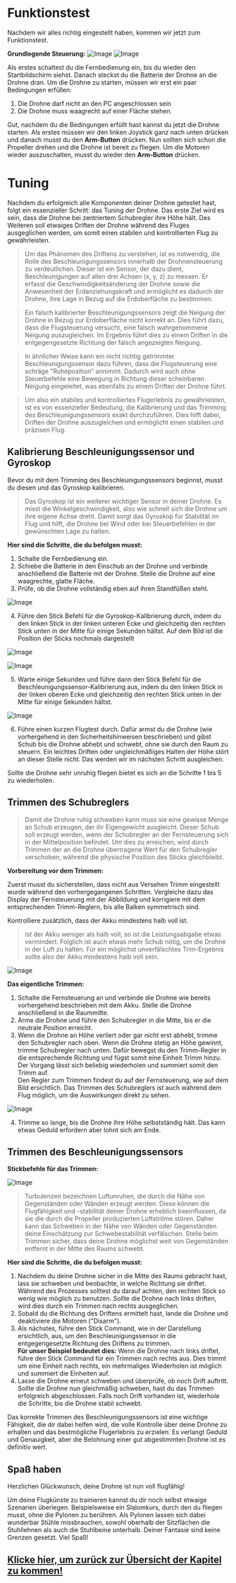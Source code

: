 # Funktionstest
Nachdem wir alles richtig eingestellt haben, kommen wir jetzt zum Funktionstest.

**Grundlegende Steuerung:**
![Image](/rsc/01_img/06_TestingAndTuning/BasicControl_OnlyRemote.png)
![Image](/rsc/01_img/06_TestingAndTuning/DroneDirections.png)

Als erstes schaltest du die Fernbedienung ein, bis du wieder den Startbildschirm siehst. Danach steckst du die Batterie der Drohne an die Drohne dran. 
Um die Drohne zu starten, müssen wir erst ein paar Bedingungen erfüllen:
1.	Die Drohne darf nicht an den PC angeschlossen sein 
2.	Die Drohne muss waagrecht auf einer Fläche stehen.  

Gut, nachdem du die Bedingungen erfüllt hast kannst du jetzt die Drohne starten. Als erstes müssen wir den linken Joystick ganz nach unten drücken und danach musst du den **Arm-Button** drücken. Nun sollten sich schon die Propeller drehen und die Drohne ist bereit zu fliegen. 
Um die Motoren wieder auszuschalten, musst du wieder den **Arm-Button** drücken.

# Tuning
Nachdem du erfolgreich alle Komponenten deiner Drohne getestet hast, folgt ein essenzieller Schritt: das Tuning der Drohne. Das erste Ziel wird es sein, dass die Drohne bei zentriertem Schubregler ihre Höhe hält. Des Weiteren soll etwaiges Driften der Drohne während des Fluges ausgeglichen werden, um somit einen stabilen und kontrollierten Flug zu gewährleisten.

>Um das Phänomen des Driftens zu verstehen, ist es notwendig, die Rolle des Beschleunigungssensors innerhalb der Drohnensteuerung zu verdeutlichen. Dieser ist ein Sensor, der dazu dient, Beschleunigungen auf allen drei Achsen (x, y, z) zu messen. Er erfasst die Geschwindigkeitsänderung der Drohne sowie die Anwesenheit der Erdanziehungskraft und ermöglicht es dadurch der Drohne, ihre Lage in Bezug auf die Erdoberfläche zu bestimmen.

>Ein falsch kalibrierter Beschleunigungssensors zeigt die Neigung der Drohne in Bezug zur Erdoberfläche nicht korrekt an. Dies führt dazu, dass die Flugsteuerung versucht, eine falsch wahrgenommene Neigung auszugleichen. Im Ergebnis führt dies zu einem Driften in die entgegengesetzte Richtung der falsch angezeigten Neigung.

>In ähnlicher Weise kann ein nicht richtig getrimmter Beschleunigungssensor dazu führen, dass die Flugsteuerung eine schräge "Ruheposition" annimmt. Dadurch wird auch ohne Steuerbefehle eine Bewegung in Richtung dieser scheinbaren Neigung eingeleitet, was ebenfalls zu einem Driften der Drohne führt.

>Um also ein stabiles und kontrolliertes Flugerlebnis zu gewährleisten, ist es von essenzieller Bedeutung, die Kalibrierung und das Trimming des Beschleunigungssensors exakt durchzuführen. Dies hilft dabei, Driften der Drohne auszugleichen und ermöglicht einen stabilen und präzisen Flug.

## Kalibrierung Beschleunigungssensor und Gyroskop
Bevor du mit dem Trimming des Beschleunigungssensors beginnst, musst du diesen und das Gyroskop kalibrieren. 

>Das Gyroskop ist ein weiterer wichtiger Sensor in deiner Drohne. Es misst die Winkelgeschwindigkeit, also wie schnell sich die Drohne um ihre eigene Achse dreht. Damit sorgt das Gyroskop für Stabilität im Flug und hilft, die Drohne bei Wind oder bei Steuerbefehlen in der gewünschten Lage zu halten. 

**Hier sind die Schritte, die du befolgen musst:**
1.	Schalte die Fernbedienung ein.
2.	Schiebe die Batterie in den Einschub an der Drohne und verbinde anschließend die Batterie mit der Drohne. Stelle die Drohne auf eine waagrechte, glatte Fläche.
3.	Prüfe, ob die Drohne vollständig eben auf ihren Standfüßen steht.

![Image](/rsc/01_img/06_TestingAndTuning/DroneOnPlane.png)

4.  Führe den Stick Befehl für die Gyroskop-Kalibrierung durch, indem du den linken Stick in der linken unteren Ecke und gleichzeitig den rechten Stick unten in der Mitte für einige Sekunden hältst. Auf dem Bild ist die Position der Sticks nochmals dargestellt

![Image](/rsc/01_img/06_TestingAndTuning/StickGyroCalibration.png)

![Image](/rsc/01_img/06_TestingAndTuning/RemoteGyroCalibration.png)

5. Warte einige Sekunden und führe dann den Stick Befehl für die Beschleunigungssensor-Kalibrierung aus, indem du den linken Stick in der linken oberen Ecke und gleichzeitig den rechten Stick unten in der Mitte für einige Sekunden hältst.

![Image](/rsc/01_img/06_TestingAndTuning/StickAccellCalibration.png)

6.  Führe einen kurzen Flugtest durch. Dafür armst du die Drohne (wie vorhergehend in den Sicherheitshinweisen beschrieben) und gibst Schub bis die Drohne abhebt und schwebt, ohne sie durch den Raum zu steuern. Ein leichtes Driften oder ungleichmäßiges Halten der Höhe stört an dieser Stelle nicht. Das werden wir im nächsten Schritt ausgleichen.

Sollte die Drohne sehr unruhig fliegen bietet es sich an die Schritte 1 bis 5 zu wiederholen.

## Trimmen des Schubreglers
>Damit die Drohne ruhig schweben kann muss sie eine gewisse Menge an Schub erzeugen, der ihr Eigengewicht ausgleicht. Dieser Schub soll erzeugt werden, wenn der Schubregler an der Fernsteuerung sich in der Mittelposition befindet. Um dies zu erreichen, wird durch Trimmen der an die Drohne übertragene Wert für den Schubregler verschoben, während die physische Position des Sticks gleichbleibt.

**Vorbereitung vor dem Trimmen:**

Zuerst musst du sicherstellen, dass nicht aus Versehen Trimm eingestellt wurde während den vorhergegangenen Schritten. Vergleiche dazu das Display der Fernsteuerung mit der Abbildung und korrigiere mit dem entsprechenden Trimm-Reglern, bis alle Balken symmetrisch sind.

Kontrolliere zusätzlich, dass der Akku mindestens halb voll ist.
>Ist der Akku weniger als halb voll, so ist die Leistungsabgabe etwas vermindert. Folglich ist auch etwas mehr Schub nötig, um die Drohne in der Luft zu halten. Für ein möglichst unverfälschtes Trim-Ergebnis sollte also der Akku mindestens halb voll sein.

![Image](/rsc/01_img/06_TestingAndTuning/RemoteStartTrim.png)

**Das eigentliche Trimmen:**
1.	Schalte die Fernsteuerung an und verbinde die Drohne wie bereits vorhergehend beschrieben mit dem Akku. Stelle die Drohne anschließend in die Raummitte.
2.	Arme die Drohne und führe den Schubregler in die Mitte, bis er die neutrale Position erreicht.
3.	Wenn die Drohne an Höhe verliert oder gar nicht erst abhebt, trimme den Schubregler nach oben. Wenn die Drohne stetig an Höhe gewinnt, trimme Schubregler nach unten. Dafür bewegst du den Trimm-Regler in die entsprechende Richtung und fügst somit eine Einheit Trimm hinzu. Der Vorgang lässt sich beliebig wiederholen und summiert somit den Trimm auf.  
Den Regler zum Trimmen findest du auf der Fernsteuerung, wie auf dem Bild ersichtlich. Das Trimmen des Schubreglers ist auch während dem Flug möglich, um die Auswirkungen direkt zu sehen.

![Image](/rsc/01_img/06_TestingAndTuning/RemoteThrottleTrim.png)

4.	Trimme so lange, bis die Drohne ihre Höhe selbstständig hält. Das kann etwas Geduld erfordern aber lohnt sich am Ende.

## Trimmen des Beschleunigungssensors
**Stickbefehle für das Trimmen:**

![Image](/rsc/01_img/06_TestingAndTuning/StickAccellTrim.png)

>Turbulenzen bezeichnen Luftunruhen, die durch die Nähe von Gegenständen oder Wänden erzeugt werden. Diese können die Flugfähigkeit und -stabilität deiner Drohne erheblich beeinflussen, da sie die durch die Propeller produzierten Luftströme stören. Daher kann das Schweben in der Nähe von Wänden oder Gegenständen deine Einschätzung zur Schwebestabilität verfälschen. Stelle beim Trimmen sicher, dass deine Drohne möglichst weit von Gegenständen entfernt in der Mitte des Raums schwebt.

**Hier sind die Schritte, die du befolgen musst:**
1.	Nachdem du deine Drohne sicher in die Mitte des Raums gebracht hast, lass sie schweben und beobachte, in welche Richtung sie driftet. Während des Prozesses solltest du darauf achten, den rechten Stick so wenig wie möglich zu benutzen. Sollte die Drohne nach links driften, wird dies durch ein Trimmen nach rechts ausgeglichen.
2.	Sobald du die Richtung des Driftens ermittelt hast, lande die Drohne und deaktiviere die Motoren ("Disarm").
3.	Als nächstes, führe den Stick Command, wie in der Darstellung ersichtlich, aus, um den Beschleunigungssensor in die entgegengesetzte Richtung des Driftens zu trimmen.  
**Für unser Beispiel bedeutet dies:** Wenn die Drohne nach links driftet, führe den Stick Command für ein Trimmen nach rechts aus. Dies trimmt um eine Einheit nach rechts, ein mehrmaliges Wiederholen ist möglich und summiert die Einheiten auf.
4.	Lasse die Drohne erneut schweben und überprüfe, ob noch Drift auftritt. Sollte die Drohne nun gleichmäßig schweben, hast du das Trimmen erfolgreich abgeschlossen. Falls noch Drift vorhanden ist, wiederhole die Schritte, bis die Drohne stabil schwebt.

Das korrekte Trimmen des Beschleunigungssensors ist eine wichtige Fähigkeit, die dir dabei helfen wird, die volle Kontrolle über deine Drohne zu erhalten und das bestmögliche Flugerlebnis zu erzielen. Es verlangt Geduld und Genauigkeit, aber die Belohnung einer gut abgestimmten Drohne ist es definitiv wert.

## Spaß haben
Herzlichen Glückwunsch, deine Drohne ist nun voll flugfähig!

Um deine Flugkünste zu trainieren kannst du dir noch selbst etwaige Szenarien überlegen. Beispielsweise ein Slalomkurs, durch den du fliegen musst, ohne die Pylonen zu berühren. Als Pylonen lassen sich dabei wunderbar Stühle missbrauchen, sowohl oberhalb der Sitzflächen die Stuhllehnen als auch die Stuhlbeine unterhalb. Deiner Fantasie sind keine Grenzen gesetzt. Viel Spaß!


## [Klicke hier, um zurück zur Übersicht der Kapitel zu kommen!](/README.md#kapitel)